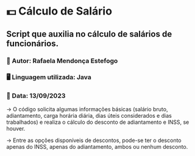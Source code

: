 <h1>💵 Cálculo de Salário </h1>
<h2>Script que auxilia no cálculo de salários de funcionários.</h2>
<h3>🧙 Autor: Rafaela Mendonça Estefogo</h3>
<h3>🖥️ Linguagem utilizada: Java</h3>
<h3>📅 Data: 13/09/2023</h3>

<p> -> O código solicita algumas informações básicas (salário bruto, adiantamento, carga horária diária, dias úteis considerados e dias trabalhados) e realiza o cálculo do desconto de adiantamento e INSS, se houver.</p>

<p> -> Entre as opções disponíveis de descontos, pode-se ter o desconto apenas do INSS, apenas do adiantamento, ambos ou nenhum desconto.</p>
